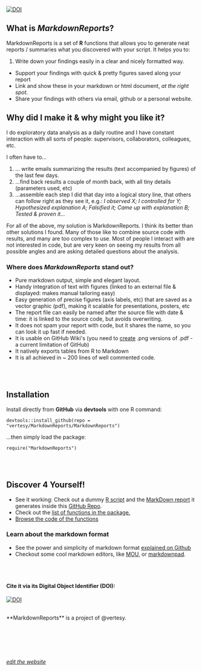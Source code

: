 

[![DOI](https://zenodo.org/badge/doi/10.5281/zenodo.45945.svg)](http://dx.doi.org/10.5281/zenodo.45945)


## What is ***MarkdownReports***?

MarkdownReports is a set of **R** functions that allows you to generate neat reports / summaries what you discovered with your script. It helps you to:

1. Write down your findings easily in a clear and nicely formatted way.
- Support your findings with quick & pretty figures saved along your report
- Link and show these in your markdown or html document, *at the right spot*.
- Share your findings with others via email, github or a personal website.

 
## Why did I make it & why might you like it?

I do exploratory data analysis as a daily routine and I have constant interaction with all sorts of people: supervisors, collaborators, colleagues, etc. 

I often have to...

1. ... write emails summarizing the results (text accompanied by figures) of the last few days.
2. ...find back results a couple of month back, with all tiny details (parameters used, etc)
3. ...assemble each step I did that day into a logical story line, that others can follow right as they see it, e.g.: *I observed X; I controlled for Y; Hypothesized explanation A; Falsified it; Came up with explanation B; Tested & proven it...*
	
For all of the above, my solution is MarkdownReports. I think its better than other solutions I found. Many of those like to combine source code with results, and many are too complex to use. Most of people I interact with are not interested in code, but are very keen on seeing my results from all possible angles and are asking detailed questions about the analysis.

### Where does ***MarkdownReports*** stand out?

- Pure markdown output, simple and elegant layout.
- Handy integration of text with figures (linked to an external file & displayed: makes manual tailoring easy)
- Easy generation of precise figures (axis labels, etc) that are saved as a vector graphic (pdf), making it scalable for presentations, posters, etc
- The report file can easily be named after the source file with date & time: it is linked to the source code, but avoids overwriting.
- It does not spam your report with code, but it shares the name, so you can look it up fast if needed. 
- It is usable on GitHub Wiki's (you need to [create](https://stackoverflow.com/questions/28657992/automator-apple-script-to-convert-jpeg-image) .png versions of .pdf - a current limitation of GitHub)
- It natively exports tables from R to Markdown
- It is all achieved in ~ 200 lines of well commented code.

<br><br>
## Installation

Install directly from **GitHub** via **devtools** with one R command:

    devtools::install_github(repo = "vertesy/MarkdownReports/MarkdownReports")
    
...then simply load the package:

    require("MarkdownReports")

<br><br>
## Discover 4 Yourself!

-  See it working: Check out a dummy [R script](https://github.com/vertesy/MarkdownReports/blob/master/Usage_Example_Script.R) 
 and the [MarkDown report](https://github.com/vertesy/MarkdownReports/blob/master/Usage_Example_Script/Usage_Example_Script.R.log.md) 
 it generates inside this [GitHub Repo](https://github.com/vertesy/MarkdownReports).
- Check out the [list of functions in the package.](https://github.com/vertesy/MarkdownReports/wiki/Function-Overview)
- [Browse the code of the functions](https://github.com/vertesy/MarkdownReports/blob/master/MarkdownReports/R/MarkdownReports.R)


### Learn about the markdown format

- See the power and simplicity of markdown format [explained on Github](https://guides.github.com/features/mastering-markdown)
- Checkout some cool markdown editors, like [MOU](http://25.io/mou/), or [markdownpad](http://markdownpad.com/).


 <br/><br/>
#### Cite it via its Digital Object Identifier (DOI): 


[![DOI](https://zenodo.org/badge/doi/10.5281/zenodo.45945.svg)](http://dx.doi.org/10.5281/zenodo.45945)


<br>
**MarkdownReports** is a project of @vertesy.

 <br/> <br/> <br/> <br/> <br/>
[*edit the website*](https://github.com/vertesy/MarkdownReports/generated_pages/new)